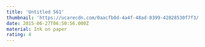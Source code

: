 ```yaml
---
title: 'Untitled 561'
thumbnail: 'https://ucarecdn.com/0aacfb0d-4a4f-48ad-8399-42828530f7f3/'
date: 2015-06-27T06:50:56.000Z
material: Ink on paper
rating: 4
---
```

